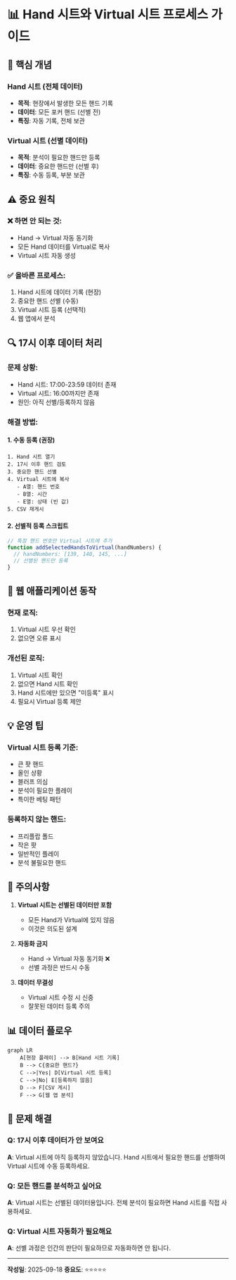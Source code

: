# 📊 Hand 시트와 Virtual 시트 프로세스 가이드

## 🎯 핵심 개념

### Hand 시트 (전체 데이터)
- **목적**: 현장에서 발생한 모든 핸드 기록
- **데이터**: 모든 포커 핸드 (선별 전)
- **특징**: 자동 기록, 전체 보관

### Virtual 시트 (선별 데이터)
- **목적**: 분석이 필요한 핸드만 등록
- **데이터**: 중요한 핸드만 (선별 후)
- **특징**: 수동 등록, 부분 보관

## ⚠️ 중요 원칙

### ❌ 하면 안 되는 것:
- Hand → Virtual 자동 동기화
- 모든 Hand 데이터를 Virtual로 복사
- Virtual 시트 자동 생성

### ✅ 올바른 프로세스:
1. Hand 시트에 데이터 기록 (현장)
2. 중요한 핸드 선별 (수동)
3. Virtual 시트 등록 (선택적)
4. 웹 앱에서 분석

## 🔍 17시 이후 데이터 처리

### 문제 상황:
- Hand 시트: 17:00-23:59 데이터 존재
- Virtual 시트: 16:00까지만 존재
- 원인: 아직 선별/등록하지 않음

### 해결 방법:

#### 1. 수동 등록 (권장)
```
1. Hand 시트 열기
2. 17시 이후 핸드 검토
3. 중요한 핸드 선별
4. Virtual 시트에 복사
   - A열: 핸드 번호
   - B열: 시간
   - E열: 상태 (빈 값)
5. CSV 재게시
```

#### 2. 선별적 등록 스크립트
```javascript
// 특정 핸드 번호만 Virtual 시트에 추가
function addSelectedHandsToVirtual(handNumbers) {
  // handNumbers: [139, 140, 145, ...]
  // 선별된 핸드만 등록
}
```

## 📱 웹 애플리케이션 동작

### 현재 로직:
1. Virtual 시트 우선 확인
2. 없으면 오류 표시

### 개선된 로직:
1. Virtual 시트 확인
2. 없으면 Hand 시트 확인
3. Hand 시트에만 있으면 "미등록" 표시
4. 필요시 Virtual 등록 제안

## 💡 운영 팁

### Virtual 시트 등록 기준:
- 큰 팟 핸드
- 올인 상황
- 블러프 의심
- 분석이 필요한 플레이
- 특이한 베팅 패턴

### 등록하지 않는 핸드:
- 프리플랍 폴드
- 작은 팟
- 일반적인 플레이
- 분석 불필요한 핸드

## 🚨 주의사항

1. **Virtual 시트는 선별된 데이터만 포함**
   - 모든 Hand가 Virtual에 있지 않음
   - 이것은 의도된 설계

2. **자동화 금지**
   - Hand → Virtual 자동 동기화 ❌
   - 선별 과정은 반드시 수동

3. **데이터 무결성**
   - Virtual 시트 수정 시 신중
   - 잘못된 데이터 등록 주의

## 📊 데이터 플로우

```mermaid
graph LR
    A[현장 플레이] --> B[Hand 시트 기록]
    B --> C{중요한 핸드?}
    C -->|Yes| D[Virtual 시트 등록]
    C -->|No| E[등록하지 않음]
    D --> F[CSV 게시]
    F --> G[웹 앱 분석]
```

## 🔧 문제 해결

### Q: 17시 이후 데이터가 안 보여요
**A**: Virtual 시트에 아직 등록하지 않았습니다. Hand 시트에서 필요한 핸드를 선별하여 Virtual 시트에 수동 등록하세요.

### Q: 모든 핸드를 분석하고 싶어요
**A**: Virtual 시트는 선별된 데이터용입니다. 전체 분석이 필요하면 Hand 시트를 직접 사용하세요.

### Q: Virtual 시트 자동화가 필요해요
**A**: 선별 과정은 인간의 판단이 필요하므로 자동화하면 안 됩니다.

---

**작성일**: 2025-09-18
**중요도**: ⭐⭐⭐⭐⭐